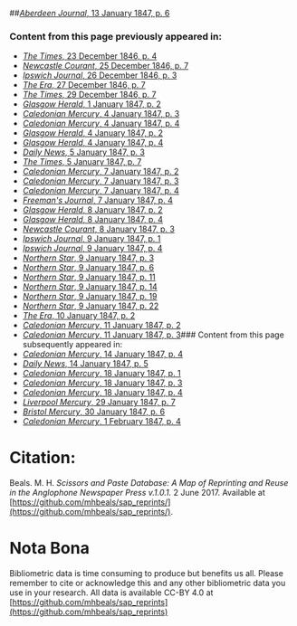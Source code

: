 ##[*Aberdeen Journal*, 13 January 1847, p. 6](https://mhbeals.github.io/sap_html/Aberdeen-Journal/Aberdeen-Journal-13-January-1847-p-6)

### Content from this page previously appeared in:
+ [*The Times*, 23 December 1846, p. 4](https://mhbeals.github.io/sap_html/The-Times/The-Times-23-December-1846-p-4)
+ [*Newcastle Courant*, 25 December 1846, p. 7](https://mhbeals.github.io/sap_html/Newcastle-Courant/Newcastle-Courant-25-December-1846-p-7)
+ [*Ipswich Journal*, 26 December 1846, p. 3](https://mhbeals.github.io/sap_html/Ipswich-Journal/Ipswich-Journal-26-December-1846-p-3)
+ [*The Era*, 27 December 1846, p. 7](https://mhbeals.github.io/sap_html/The-Era/The-Era-27-December-1846-p-7)
+ [*The Times*, 29 December 1846, p. 7](https://mhbeals.github.io/sap_html/The-Times/The-Times-29-December-1846-p-7)
+ [*Glasgow Herald*, 1 January 1847, p. 2](https://mhbeals.github.io/sap_html/Glasgow-Herald/Glasgow-Herald-1-January-1847-p-2)
+ [*Caledonian Mercury*, 4 January 1847, p. 3](https://mhbeals.github.io/sap_html/Caledonian-Mercury/Caledonian-Mercury-4-January-1847-p-3)
+ [*Caledonian Mercury*, 4 January 1847, p. 4](https://mhbeals.github.io/sap_html/Caledonian-Mercury/Caledonian-Mercury-4-January-1847-p-4)
+ [*Glasgow Herald*, 4 January 1847, p. 2](https://mhbeals.github.io/sap_html/Glasgow-Herald/Glasgow-Herald-4-January-1847-p-2)
+ [*Glasgow Herald*, 4 January 1847, p. 4](https://mhbeals.github.io/sap_html/Glasgow-Herald/Glasgow-Herald-4-January-1847-p-4)
+ [*Daily News*, 5 January 1847, p. 3](https://mhbeals.github.io/sap_html/Daily-News/Daily-News-5-January-1847-p-3)
+ [*The Times*, 5 January 1847, p. 7](https://mhbeals.github.io/sap_html/The-Times/The-Times-5-January-1847-p-7)
+ [*Caledonian Mercury*, 7 January 1847, p. 2](https://mhbeals.github.io/sap_html/Caledonian-Mercury/Caledonian-Mercury-7-January-1847-p-2)
+ [*Caledonian Mercury*, 7 January 1847, p. 3](https://mhbeals.github.io/sap_html/Caledonian-Mercury/Caledonian-Mercury-7-January-1847-p-3)
+ [*Caledonian Mercury*, 7 January 1847, p. 4](https://mhbeals.github.io/sap_html/Caledonian-Mercury/Caledonian-Mercury-7-January-1847-p-4)
+ [*Freeman's Journal*, 7 January 1847, p. 4](https://mhbeals.github.io/sap_html/Freeman's-Journal/Freeman's-Journal-7-January-1847-p-4)
+ [*Glasgow Herald*, 8 January 1847, p. 2](https://mhbeals.github.io/sap_html/Glasgow-Herald/Glasgow-Herald-8-January-1847-p-2)
+ [*Glasgow Herald*, 8 January 1847, p. 4](https://mhbeals.github.io/sap_html/Glasgow-Herald/Glasgow-Herald-8-January-1847-p-4)
+ [*Newcastle Courant*, 8 January 1847, p. 3](https://mhbeals.github.io/sap_html/Newcastle-Courant/Newcastle-Courant-8-January-1847-p-3)
+ [*Ipswich Journal*, 9 January 1847, p. 1](https://mhbeals.github.io/sap_html/Ipswich-Journal/Ipswich-Journal-9-January-1847-p-1)
+ [*Ipswich Journal*, 9 January 1847, p. 4](https://mhbeals.github.io/sap_html/Ipswich-Journal/Ipswich-Journal-9-January-1847-p-4)
+ [*Northern Star*, 9 January 1847, p. 3](https://mhbeals.github.io/sap_html/Northern-Star/Northern-Star-9-January-1847-p-3)
+ [*Northern Star*, 9 January 1847, p. 6](https://mhbeals.github.io/sap_html/Northern-Star/Northern-Star-9-January-1847-p-6)
+ [*Northern Star*, 9 January 1847, p. 11](https://mhbeals.github.io/sap_html/Northern-Star/Northern-Star-9-January-1847-p-11)
+ [*Northern Star*, 9 January 1847, p. 14](https://mhbeals.github.io/sap_html/Northern-Star/Northern-Star-9-January-1847-p-14)
+ [*Northern Star*, 9 January 1847, p. 19](https://mhbeals.github.io/sap_html/Northern-Star/Northern-Star-9-January-1847-p-19)
+ [*Northern Star*, 9 January 1847, p. 22](https://mhbeals.github.io/sap_html/Northern-Star/Northern-Star-9-January-1847-p-22)
+ [*The Era*, 10 January 1847, p. 2](https://mhbeals.github.io/sap_html/The-Era/The-Era-10-January-1847-p-2)
+ [*Caledonian Mercury*, 11 January 1847, p. 2](https://mhbeals.github.io/sap_html/Caledonian-Mercury/Caledonian-Mercury-11-January-1847-p-2)
+ [*Caledonian Mercury*, 11 January 1847, p. 3](https://mhbeals.github.io/sap_html/Caledonian-Mercury/Caledonian-Mercury-11-January-1847-p-3)### Content from this page subsequently appeared in:
+ [*Caledonian Mercury*, 14 January 1847, p. 4](https://mhbeals.github.io/sap_html/Caledonian-Mercury/Caledonian-Mercury-14-January-1847-p-4)
+ [*Daily News*, 14 January 1847, p. 5](https://mhbeals.github.io/sap_html/Daily-News/Daily-News-14-January-1847-p-5)
+ [*Caledonian Mercury*, 18 January 1847, p. 1](https://mhbeals.github.io/sap_html/Caledonian-Mercury/Caledonian-Mercury-18-January-1847-p-1)
+ [*Caledonian Mercury*, 18 January 1847, p. 3](https://mhbeals.github.io/sap_html/Caledonian-Mercury/Caledonian-Mercury-18-January-1847-p-3)
+ [*Caledonian Mercury*, 18 January 1847, p. 4](https://mhbeals.github.io/sap_html/Caledonian-Mercury/Caledonian-Mercury-18-January-1847-p-4)
+ [*Liverpool Mercury*, 29 January 1847, p. 7](https://mhbeals.github.io/sap_html/Liverpool-Mercury/Liverpool-Mercury-29-January-1847-p-7)
+ [*Bristol Mercury*, 30 January 1847, p. 6](https://mhbeals.github.io/sap_html/Bristol-Mercury/Bristol-Mercury-30-January-1847-p-6)
+ [*Caledonian Mercury*, 1 February 1847, p. 4](https://mhbeals.github.io/sap_html/Caledonian-Mercury/Caledonian-Mercury-1-February-1847-p-4)
                    
# Citation: 

Beals. M. H. *Scissors and Paste Database: A Map of Reprinting and Reuse in the Anglophone Newspaper Press v.1.0.1.* 2 June 2017. Available at [https://github.com/mhbeals/sap_reprints/](https://github.com/mhbeals/sap_reprints/). 
                    
# Nota Bona

Bibliometric data is time consuming to produce but benefits us all. Please remember to cite or acknowledge this and any other bibliometric data you use in your research. All data is available CC-BY 4.0 at [https://github.com/mhbeals/sap_reprints](https://github.com/mhbeals/sap_reprints)